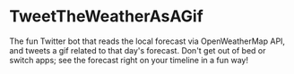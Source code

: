 # TweetTheWeatherAsAGif
The fun Twitter bot that reads the local forecast via OpenWeatherMap API, and tweets a gif related to that day's forecast. Don't get out of bed or switch apps; see the forecast right on your timeline in a fun way!
